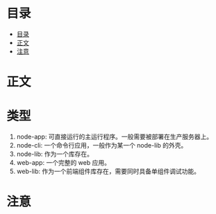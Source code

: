 # 目录

<!-- prettier-ignore-start -->

<!-- @import "[TOC]" {cmd="toc" depthFrom=1 depthTo=6 orderedList=false} -->

<!-- code_chunk_output -->

* [目录](#目录)
* [正文](#正文)
* [注意](#注意)

<!-- /code_chunk_output -->

<!-- prettier-ignore-end -->

# 正文

# 类型

1. node-app: 可直接运行的主运行程序。一般需要被部署在生产服务器上。
1. node-cli: 一个命令行应用，一般作为某一个 node-lib 的外壳。
1. node-lib: 作为一个库存在。
1. web-app: 一个完整的 web 应用。
1. web-lib: 作为一个前端组件库存在，需要同时具备单组件调试功能。

# 注意
